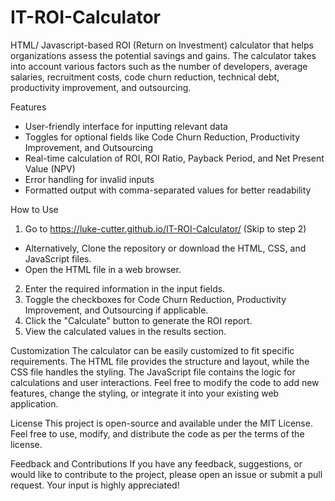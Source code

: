 # IT-ROI-Calculator
HTML/ Javascript-based ROI (Return on Investment) calculator that helps organizations assess the potential savings and gains. The calculator takes into account various factors such as the number of developers, average salaries, recruitment costs, code churn reduction, technical debt, productivity improvement, and outsourcing.

Features
* User-friendly interface for inputting relevant data
* Toggles for optional fields like Code Churn Reduction, Productivity Improvement, and Outsourcing
* Real-time calculation of ROI, ROI Ratio, Payback Period, and Net Present Value (NPV)
* Error handling for invalid inputs
* Formatted output with comma-separated values for better readability

How to Use
1. Go to https://luke-cutter.github.io/IT-ROI-Calculator/ (Skip to step 2)
* Alternatively, Clone the repository or download the HTML, CSS, and JavaScript files.
* Open the HTML file in a web browser.
2. Enter the required information in the input fields.
3. Toggle the checkboxes for Code Churn Reduction, Productivity Improvement, and Outsourcing if applicable.
4. Click the "Calculate" button to generate the ROI report.
5. View the calculated values in the results section.

Customization
The calculator can be easily customized to fit specific requirements. The HTML file provides the structure and layout, while the CSS file handles the styling. The JavaScript file contains the logic for calculations and user interactions. Feel free to modify the code to add new features, change the styling, or integrate it into your existing web application.

License
This project is open-source and available under the MIT License. Feel free to use, modify, and distribute the code as per the terms of the license.

Feedback and Contributions
If you have any feedback, suggestions, or would like to contribute to the project, please open an issue or submit a pull request. Your input is highly appreciated!
